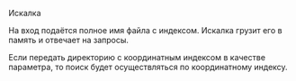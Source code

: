﻿Искалка

На вход подаётся полное имя файла с индексом.
Искалка грузит его в память и отвечает на запросы. 

Если передать директорию с координатным индексом в качестве параметра, то поиск будет осуществляться по координатному индексу.